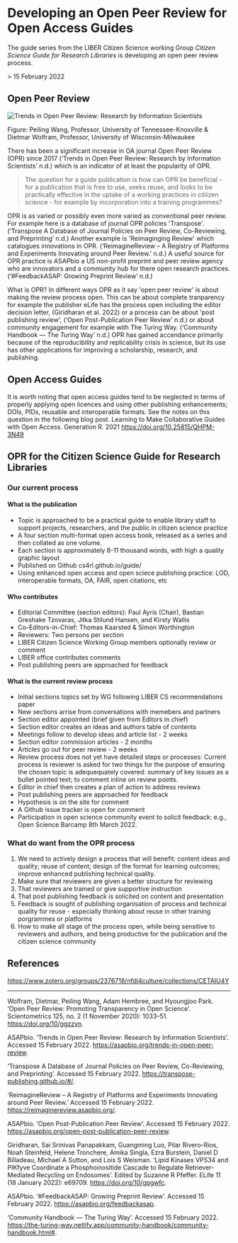 # Developing an Open Peer Review for Open Access Guides

The guide series from the LIBER Citizen Science working Group _Citizen Science Guide for Research Libraries_ is developing an open peer review process.

\> 15 February 2022

## Open Peer Review

![Trends in Open Peer Review: Research by Information Scientists](https://asapbio.org/wp-content/uploads/2020/06/Growth-of-OPR-journals-by-discipline-groups.png)

Figure: Peiling Wang, Professor, University of Tennessee-Knoxville & Dietmar Wolfram, Professor, University of Wisconsin-Milwaukee

There has been a significant increase in OA journal Open Peer Review (OPR) since 2017 (‘Trends in Open Peer Review: Research by Information Scientists’ n.d.) which is an indicator of at least the popularity of OPR.

> The question for a guide publication is how can OPR be beneficial - for a publication that is free to use, seeks reuse, and looks to be practically effective in the  uptake of a working practices in citiizen science - for example by incorporation into a training programmes?

OPR is as varied or possibly even more varied as conventional peer review. For example here is a database of journal OPR policies 'Transpose'. (‘Transpose A Database of Journal Policies on Peer Review, Co-Reviewing, and Preprinting’ n.d.) Another example is 'Reimaginging Review' which catalogues innovations in OPR. (‘ReimagineReview – A Registry of Platforms and Experiments Innovating around Peer Review.’ n.d.) A useful source for OPR practice is ASAPbio a US non-profit preprint and peer review agency who are innovators and a community hub for there open research practices. (‘#FeedbackASAP: Growing Preprint Review’ n.d.)

What is OPR? In different ways OPR as it say 'open peer review' is about making the review process open. This can be about complete tranparency for example the publisher eLife  has the process open including the editor decision letter, (Giridharan et al. 2022) or a process can be about 'post publishing review', (‘Open Post-Publication Peer Review’ n.d.) or about community engagement for example with The Turing Way. (‘Community Handbook — The Turing Way’ n.d.) OPR has gained accendance primarily because of the reproducibility and replicability crisis in science, but its use has other applications for improving a scholarship, research, and publishing.

## Open Access Guides

It is worth noting that open access guides tend to be neglected in terms of properly applying open licences and using other publishing enhancements; DOIs, PIDs, reusable and interoperable formats. See the notes on this question in the following blog post. Learning to Make Collaborative Guides with Open Access. Generation R. 2021 https://doi.org/10.25815/QHPM-3N49

## OPR for the Citizen Science Guide for Research Libraries

### Our current process

#### What is the publication

 - Topic is approached to be a practical guide to enable library staff to support projects, researchers, and the public in citizen science practice
 - A four section multi-format open access book, released as a series and then collated as one volume.
 - Each section is approximately 8-11 thousand words, with high a quality graphic layout
 - Published on Github cs4rl.github.io/guide/
 - Using enhanced open access and open sciece publishing practice: LOD, interoperable formats, OA, FAIR, open citations, etc

#### Who contributes

  - Editorial Committee (section editors): Paul Ayris (Chair), Bastian Greshake Tzovaras, Jitka Stilund Hansen, and Kirsty Wallis 
  - Co-Editors-in-Chief: Thomas Kaarsted & Simon Worthington 
  - Reviewers: Two persons per section
  - LIBER Citizen Science Working Group members optionally review or comment
  - LIBER office contributes comments
  - Post publishing peers are approached for feedback

#### What is the current review process

  - Initial sections topics set by WG following LIBER CS recommendations paper
  - New sections arrise from conversations with memebers and partners
  - Section editor appointed (brief given from Editors in chief)
  - Section editor creates an ideas and authors table of contents
  - Meetings follow to develop ideas and article list - 2 weeks
  - Section editor commission articles - 2 months
  - Articles go out for peer review - 2 weeks
  - Review process does not yet have detailed steps or processes: Current process is reviewer is asked for two things for the purpose of ensuring the chosen topic is adequequately covered: summary of key issues as a bullet pointed text; to comment inline on review points. 
  - Editor in chief then creates a plan of action to address reviews
  - Post publishing peers are approached for feedback
  - Hypothesis is on the site for comment
  - A Github issue tracker is open for comment
  - Participation in open science community event to solicit feedback: e.g., Open Science Barcamp 8th March 2022.

### What do want from the OPR process

  1. We need to actively design a process that will benefit: content ideas and quality; reuse of content; design of the format for learning outcomes; improve enhanced publishing technical quality.
  2. Make sure that reviewers are given a better structure for reviewing
  3. That reviewers are trained or give supportive instruction
  4. That post publishing feedback is solicited on content and presentation
  5. Feedback is sought of publishing organisation of process and technical quality for reuse - especially thinking about reuse in other training porgrammes or platforms
  6. How to make all stage of the process open, while being sensitive to reviewers and authors, and being productive for the publication and the citizen science community

## References

https://www.zotero.org/groups/2376718/nfdi4culture/collections/CETAIU4Y

---

Wolfram, Dietmar, Peiling Wang, Adam Hembree, and Hyoungjoo Park. ‘Open Peer Review: Promoting Transparency in Open Science’. Scientometrics 125, no. 2 (1 November 2020): 1033–51. https://doi.org/10/ggzzvn.

ASAPbio. ‘Trends in Open Peer Review: Research by Information Scientists’. Accessed 15 February 2022. https://asapbio.org/trends-in-open-peer-review.

‘Transpose A Database of Journal Policies on Peer Review, Co-Reviewing, and Preprinting’. Accessed 15 February 2022. https://transpose-publishing.github.io/#/.

‘ReimagineReview – A Registry of Platforms and Experiments Innovating around Peer Review.’ Accessed 15 February 2022. https://reimaginereview.asapbio.org/.

ASAPbio. ‘Open Post-Publication Peer Review’. Accessed 15 February 2022. https://asapbio.org/open-post-publication-peer-review.

Giridharan, Sai Srinivas Panapakkam, Guangming Luo, Pilar Rivero-Rios, Noah Steinfeld, Helene Tronchere, Amika Singla, Ezra Burstein, Daniel D Billadeau, Michael A Sutton, and Lois S Weisman. ‘Lipid Kinases VPS34 and PIKfyve Coordinate a Phosphoinositide Cascade to Regulate Retriever-Mediated Recycling on Endosomes’. Edited by Suzanne R Pfeffer. ELife 11 (18 January 2022): e69709. https://doi.org/10/gpgwfc.

ASAPbio. ‘#FeedbackASAP: Growing Preprint Review’. Accessed 15 February 2022. https://asapbio.org/feedbackasap.

‘Community Handbook — The Turing Way’. Accessed 15 February 2022. https://the-turing-way.netlify.app/community-handbook/community-handbook.html#.

